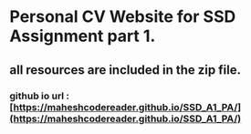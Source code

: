 # Personal CV Website for SSD Assignment part 1.

## all resources are included in the zip file.

### github io url : [https://maheshcodereader.github.io/SSD_A1_PA/](https://maheshcodereader.github.io/SSD_A1_PA/)